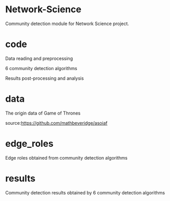 # Network-Science
Community detection module for Network Science project.

# code
Data reading and preprocessing

6 community detection algorithms

Results post-processing and analysis

# data
The origin data of Game of Thrones

source:https://github.com/mathbeveridge/asoiaf
# edge_roles
Edge roles obtained from community detection algorithms

# results
Community detection results obtained by 6 community detection algorithms
